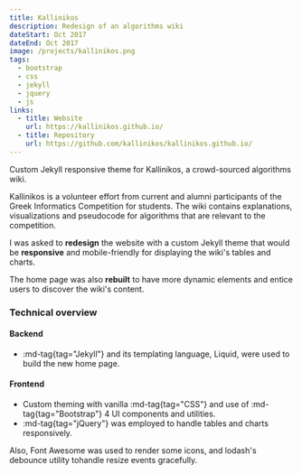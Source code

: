 ```yaml
---
title: Kallinikos
description: Redesign of an algorithms wiki
dateStart: Oct 2017
dateEnd: Oct 2017
image: /projects/kallinikos.png
tags:
  - bootstrap
  - css
  - jekyll
  - jquery
  - js
links:
  - title: Website
    url: https://kallinikos.github.io/
  - title: Repository
    url: https://github.com/kallinikos/kallinikos.github.io/
---
```


Custom Jekyll responsive theme for Kallinikos, a crowd-sourced algorithms wiki.

<!--more-->

Kallinikos is a volunteer effort from current and alumni participants of the
Greek Informatics Competition for students. The wiki contains explanations,
visualizations and pseudocode for algorithms that are relevant to the
competition.

I was asked to **redesign** the website with a custom Jekyll theme that would be
**responsive** and mobile-friendly for displaying the wiki's tables and charts.

The home page was also **rebuilt** to have more dynamic elements and entice
users to discover the wiki's content.

### Technical overview

#### Backend

* :md-tag{tag="Jekyll"} and its templating language, Liquid, were used to build
the new home page.

#### Frontend

* Custom theming with vanilla :md-tag{tag="CSS"} and use of
:md-tag{tag="Bootstrap"} 4 UI components and utilities.
* :md-tag{tag="jQuery"} was employed to handle tables and charts responsively.

Also, Font Awesome was used to render some icons, and lodash's debounce utility
tohandle resize events gracefully.
